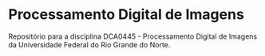 # Processamento Digital de Imagens

Repositório para a disciplina DCA0445 - Processamento Digital de Imagens da Universidade Federal do Rio Grande do Norte.

